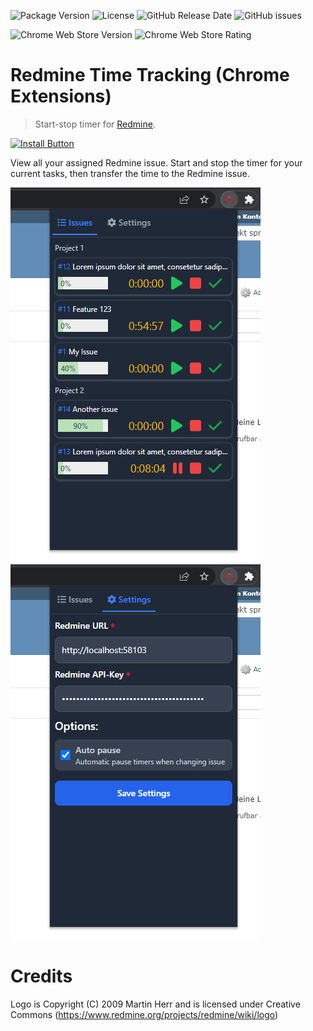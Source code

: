 ![Package Version](https://img.shields.io/github/package-json/v/CrawlerCode/redmine-time-tracking)
![License](https://img.shields.io/github/license/CrawlerCode/redmine-time-tracking)
![GitHub Release Date](https://img.shields.io/github/release-date/CrawlerCode/redmine-time-tracking?logo=github)
![GitHub issues](https://img.shields.io/github/issues/CrawlerCode/redmine-time-tracking)

![Chrome Web Store Version](https://img.shields.io/chrome-web-store/v/ldcanhhkffokndenejhafhlkapflgcjg?logo=google-chrome)
![Chrome Web Store Rating](https://img.shields.io/chrome-web-store/stars/ldcanhhkffokndenejhafhlkapflgcjg)

# Redmine Time Tracking (Chrome Extensions)

> Start-stop timer for [Redmine](https://www.redmine.org/).

[![Install Button]][Install Link]

[Install Button]: https://img.shields.io/badge/Install-71b500?style=for-the-badge&logoColor=white&logo=DocuSign
[Install Link]: https://chrome.google.com/webstore/detail/redmine-time-tracking/ldcanhhkffokndenejhafhlkapflgcjg "Open in chrome web store"

View all your assigned Redmine issue.
Start and stop the timer for your current tasks, then transfer the time to the Redmine issue.

![issues](screenshots/issues-dark.png)
![issues](screenshots/settings-dark.png)

# Credits

Logo is Copyright (C) 2009 Martin Herr and is licensed under Creative Commons (https://www.redmine.org/projects/redmine/wiki/logo)

